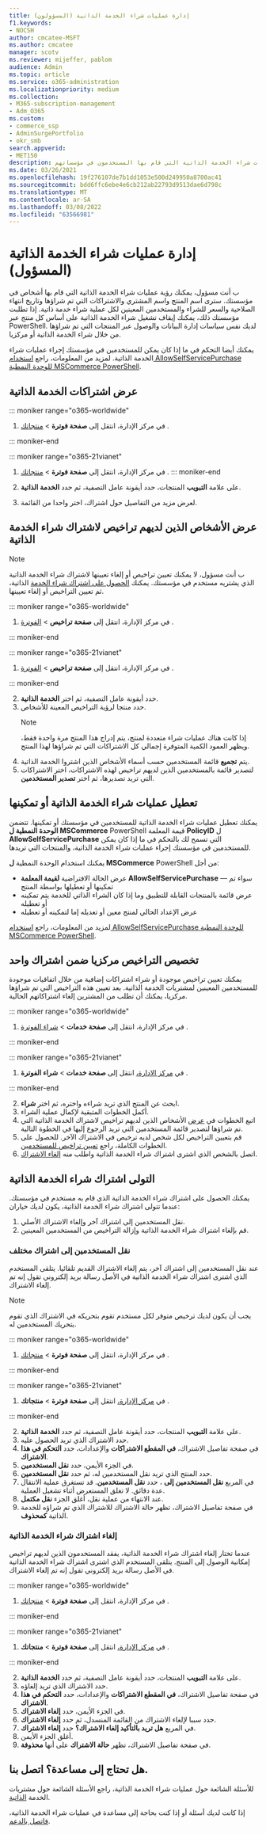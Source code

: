 ```yaml
---
title: إدارة عمليات شراء الخدمة الذاتية (المسؤولون)
f1.keywords:
- NOCSH
author: cmcatee-MSFT
ms.author: cmcatee
manager: scotv
ms.reviewer: mijeffer, pablom
audience: Admin
ms.topic: article
ms.service: o365-administration
ms.localizationpriority: medium
ms.collection:
- M365-subscription-management
- Adm_O365
ms.custom:
- commerce_ssp
- AdminSurgePortfolio
- okr_smb
search.appverid:
- MET150
description: يمكن للمسؤولين معرفة كيفية إدارة عمليات شراء الخدمة الذاتية التي قام بها المستخدمون في مؤسساتهم.
ms.date: 03/26/2021
ms.openlocfilehash: 19f276107de7b1dd1053e500d249950a8700ac41
ms.sourcegitcommit: bdd6ffc6ebe4e6cb212ab22793d9513dae6d798c
ms.translationtype: MT
ms.contentlocale: ar-SA
ms.lasthandoff: 03/08/2022
ms.locfileid: "63566981"
---
```

# <a name="manage-self-service-purchases-admin"></a>إدارة عمليات شراء الخدمة الذاتية (المسؤول)

ب أنت مسؤول، يمكنك رؤية عمليات شراء الخدمة الذاتية التي قام بها أشخاص في مؤسستك. سترى اسم المنتج واسم المشتري والاشتراكات التي تم شراؤها وتاريخ انتهاء الصلاحية والسعر للشراء والمستخدمين المعينين لكل عملية شراء خدمة ذاتية. إذا تطلبت مؤسستك ذلك، يمكنك إيقاف تشغيل شراء الخدمة الذاتية على أساس كل منتج عبر PowerShell. لديك نفس سياسات إدارة البيانات والوصول عبر المنتجات التي تم شراؤها من خلال شراء الخدمة الذاتية أو مركزيا.

يمكنك أيضا التحكم في ما إذا كان يمكن للمستخدمين في مؤسستك إجراء عمليات شراء الخدمة الذاتية. لمزيد من المعلومات، راجع [استخدام AllowSelfServicePurchase للوحدة النمطية MSCommerce PowerShell](allowselfservicepurchase-powershell.md).

## <a name="view-self-service-subscriptions"></a>عرض اشتراكات الخدمة الذاتية

::: moniker range="o365-worldwide"

1. في مركز الإدارة، انتقل إلى **صفحة فوترة** > <a href="https://go.microsoft.com/fwlink/p/?linkid=842054" target="_blank">منتجاتك</a> .

::: moniker-end

::: moniker range="o365-21vianet"

1. في مركز الإدارة، انتقل إلى **صفحة فوترة** \> <a href="https://go.microsoft.com/fwlink/p/?linkid=850626" target="_blank">منتجاتك</a> .
::: moniker-end

2. على علامة **التبويب** المنتجات، حدد أيقونة عامل التصفية، ثم حدد **الخدمة الذاتية**.
3. لعرض مزيد من التفاصيل حول اشتراك، اختر واحدا من القائمة.

## <a name="view-who-has-licenses-for-a-self-service-purchase-subscription"></a>عرض الأشخاص الذين لديهم تراخيص لاشتراك شراء الخدمة الذاتية

> [!NOTE]
> ب أنت مسؤول، لا يمكنك تعيين تراخيص أو إلغاء تعيينها لاشتراك شراء الخدمة الذاتية الذي يشتريه مستخدم في مؤسستك. يمكنك [الحصول على اشتراك شراء الخدمة](#take-over-a-self-service-purchase-subscription) الذاتية، ثم تعيين التراخيص أو إلغاء تعيينها.

::: moniker range="o365-worldwide"

1. في مركز الإدارة، انتقل إلى **صفحة تراخيص** > <a href="https://go.microsoft.com/fwlink/p/?linkid=842264" target="_blank">الفوترة</a> .

::: moniker-end

::: moniker range="o365-21vianet"

 1. في مركز الإدارة، انتقل إلى **صفحة تراخيص** \> <a href="https://go.microsoft.com/fwlink/p/?linkid=850625" target="_blank">الفوترة</a> .

::: moniker-end

2. حدد أيقونة عامل التصفية، ثم اختر **الخدمة الذاتية**.
3. حدد منتجا لرؤية التراخيص المعينة للأشخاص.
    > [!NOTE]
    > إذا كانت هناك عمليات شراء متعددة لمنتج، يتم إدراج هذا المنتج مرة واحدة فقط، ويظهر العمود  الكمية المتوفرة إجمالي كل الاشتراكات التي تم شراؤها لهذا المنتج.
4. يتم **تجميع** قائمة المستخدمين حسب أسماء الأشخاص الذين اشتروا الخدمة الذاتية.
5. لتصدير قائمة بالمستخدمين الذين لديهم تراخيص لهذه الاشتراكات، اختر الاشتراكات التي تريد تصديرها، ثم اختر **تصدير المستخدمين**.

## <a name="disable-or-enable-self-service-purchases"></a>تعطيل عمليات شراء الخدمة الذاتية أو تمكينها

يمكنك تعطيل عمليات شراء الخدمة الذاتية للمستخدمين في مؤسستك أو تمكينها. تتضمن **الوحدة النمطية ل MSCommerce** PowerShell قيمة المعلمة **PolicyID** ل **AllowSelfServicePurchase** التي تسمح لك بالتحكم في ما إذا كان يمكن للمستخدمين في مؤسستك إجراء عمليات شراء الخدمة الذاتية، والمنتجات التي تريدها.

يمكنك استخدام الوحدة النمطية **ل MSCommerce** PowerShell من أجل:

- عرض الحالة الافتراضية **لقيمة المعلمة AllowSelfServicePurchase** — سواء تم تمكينها أو تعطيلها بواسطة المنتج
- عرض قائمة بالمنتجات القابلة للتطبيق وما إذا كان الشراء الذاتي للخدمة يتم تمكينه أو تعطيله
- عرض الإعداد الحالي لمنتج معين أو تعديله إما لتمكينه أو تعطيله

لمزيد من المعلومات، راجع [استخدام AllowSelfServicePurchase للوحدة النمطية MSCommerce PowerShell](allowselfservicepurchase-powershell.md).

## <a name="centralize-licenses-under-a-single-subscription"></a>تخصيص التراخيص مركزيا ضمن اشتراك واحد

يمكنك تعيين تراخيص موجودة أو شراء اشتراكات إضافية من خلال اتفاقيات موجودة للمستخدمين المعينين لمشتريات الخدمة الذاتية. بعد تعيين هذه التراخيص التي تم شراؤها مركزيا، يمكنك أن تطلب من المشترين إلغاء اشتراكاتهم الحالية.

::: moniker range="o365-worldwide"

1. في مركز الإدارة، انتقل إلى **صفحة خدمات** > <a href="https://go.microsoft.com/fwlink/p/?linkid=868433" target="_blank">شراء الفوترة</a> .

::: moniker-end

::: moniker range="o365-21vianet"

1. في <a href="https://go.microsoft.com/fwlink/p/?linkid=850627" target="_blank">مركز الإدارة،</a> انتقل إلى **صفحة خدمات** > **شراء الفوترة** .

::: moniker-end

2. ابحث عن المنتج الذي تريد شراءه واختره، ثم اختر **شراء**.
3. أكمل الخطوات المتبقية لإكمال عملية الشراء.
4. اتبع الخطوات في [عرض](#view-who-has-licenses-for-a-self-service-purchase-subscription) الأشخاص الذين لديهم تراخيص لاشتراك الخدمة الذاتية التي تم شراؤها لتصدير قائمة المستخدمين التي تريد الرجوع إليها في الخطوة التالية.
5. قم بتعيين التراخيص لكل شخص لديه ترخيص في الاشتراك الآخر. للحصول على الخطوات الكاملة، راجع [تعيين تراخيص للمستخدمين](../../admin/manage/assign-licenses-to-users.md).
6. اتصل بالشخص الذي اشترى اشتراك شراء الخدمة الذاتية واطلب منه [إلغاء الاشتراك](manage-self-service-purchases-users.md#cancel-a-subscription).

## <a name="take-over-a-self-service-purchase-subscription"></a>التولى اشتراك شراء الخدمة الذاتية

يمكنك الحصول على اشتراك شراء الخدمة الذاتية الذي قام به مستخدم في مؤسستك. عندما تتولى اشتراك شراء الخدمة الذاتية، يكون لديك خياران:

1. نقل المستخدمين إلى اشتراك آخر وإلغاء الاشتراك الأصلي.
2. قم بإلغاء اشتراك شراء الخدمة الذاتية وإزالة التراخيص من المستخدمين المعينين.

### <a name="move-users-to-a-different-subscription"></a>نقل المستخدمين إلى اشتراك مختلف

عند نقل المستخدمين إلى اشتراك آخر، يتم إلغاء الاشتراك القديم تلقائيا. يتلقى المستخدم الذي اشترى اشتراك شراء الخدمة الذاتية في الأصل رسالة بريد إلكتروني تقول إنه تم إلغاء الاشتراك.

> [!NOTE]
> يجب أن يكون لديك ترخيص متوفر لكل مستخدم تقوم بتحريكه في الاشتراك الذي تقوم بتحريك المستخدمين له.

::: moniker range="o365-worldwide"

1. في مركز الإدارة، انتقل إلى **صفحة فوترة** > <a href="https://go.microsoft.com/fwlink/p/?linkid=842054" target="_blank">منتجاتك</a> .

::: moniker-end

::: moniker range="o365-21vianet"

1. في <a href="https://go.microsoft.com/fwlink/p/?linkid=850627" target="_blank">مركز الإدارة،</a> انتقل إلى **صفحة فوترة** > **منتجاتك** .

::: moniker-end

2. على علامة **التبويب** المنتجات، حدد أيقونة عامل التصفية، ثم حدد **الخدمة الذاتية**.
3. حدد الاشتراك الذي تريد الحصول عليه.
4. في صفحة تفاصيل الاشتراك، **في المقطع الاشتراكات** والإعدادات، حدد **التحكم في هذا الاشتراك**.
5. في الجزء الأيمن، حدد **نقل المستخدمين**.
6. حدد المنتج الذي تريد نقل المستخدمين له، ثم حدد **نقل المستخدمين**.
7. في المربع **نقل المستخدمين إلى** ، حدد **نقل المستخدمين**. قد تستغرق عملية الانتقال عدة دقائق. لا تغلق المستعرض أثناء تشغيل العملية.
8. عند الانتهاء من عملية نقل، أغلق الجزء **نقل مكتمل**.
9. في صفحة تفاصيل الاشتراك، تظهر حالة الاشتراك  للاشتراك الذي تم شراؤه للخدمة الذاتية **كمحذوف**.

### <a name="cancel-a-self-service-purchase-subscription"></a>إلغاء اشتراك شراء الخدمة الذاتية

عندما تختار إلغاء اشتراك شراء الخدمة الذاتية، يفقد المستخدمون الذين لديهم تراخيص إمكانية الوصول إلى المنتج. يتلقى المستخدم الذي اشترى اشتراك شراء الخدمة الذاتية في الأصل رسالة بريد إلكتروني تقول إنه تم إلغاء الاشتراك.

::: moniker range="o365-worldwide"

1. في مركز الإدارة، انتقل إلى **صفحة فوترة** > <a href="https://go.microsoft.com/fwlink/p/?linkid=842054" target="_blank">منتجاتك</a> .

::: moniker-end

::: moniker range="o365-21vianet"

1. في <a href="https://go.microsoft.com/fwlink/p/?linkid=850627" target="_blank">مركز الإدارة،</a> انتقل إلى **صفحة فوترة** > **منتجاتك** .

::: moniker-end

2. على علامة **التبويب** المنتجات، حدد أيقونة عامل التصفية، ثم حدد **الخدمة الذاتية**.
3. حدد الاشتراك الذي تريد إلغاؤه.
4. في صفحة تفاصيل الاشتراك، **في المقطع الاشتراكات** والإعدادات، حدد **التحكم في هذا الاشتراك**.
5. في الجزء الأيمن، حدد **إلغاء الاشتراك**.
6. حدد سببا لإلغاء الاشتراك من القائمة المنسدل، ثم حدد **إلغاء الاشتراك**.
7. في المربع **هل تريد بالتأكيد إلغاء الاشتراك؟** حدد **إلغاء الاشتراك**.
8. أغلق الجزء الأيمن.
9. في صفحة تفاصيل الاشتراك، تظهر **حالة الاشتراك** على أنها **محذوفة**.

## <a name="need-help-contact-us"></a>هل تحتاج إلى مساعدة؟ اتصل بنا.

للأسئلة الشائعة حول عمليات شراء الخدمة الذاتية، راجع الأسئلة الشائعة حول مشتريات الخدمة [الذاتية](self-service-purchase-faq.yml).

إذا كانت لديك أسئلة أو إذا كنت بحاجة إلى مساعدة في عمليات شراء الخدمة الذاتية، [فاتصل بالدعم](../../admin/get-help-support.md).
